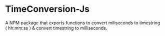 # TimeConversion-Js
A NPM package that exports functions to convert miliseconds to timestring ( hh:mm:ss ) &amp; convert timestring to milliseconds.
